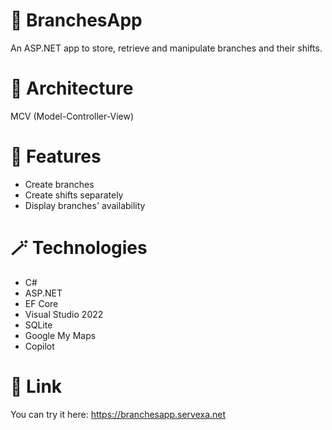 # 🏪 BranchesApp
An ASP.NET app to store, retrieve and manipulate branches and their shifts.

# 🧩 Architecture
MCV (Model-Controller-View)
# 🚀 Features
- Create branches
- Create shifts separately
- Display branches' availability
# 🪄 Technologies
- C#
- ASP.NET
- EF Core
- Visual Studio 2022
- SQLite
- Google My Maps
- Copilot
# 🔗 Link
You can try it here: https://branchesapp.servexa.net

